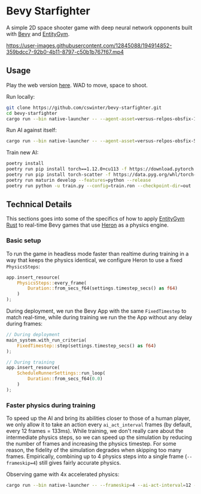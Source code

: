# Bevy Starfighter

A simple 2D space shooter game with deep neural network opponents built with [Bevy](https://bevyengine.org/) and [EntityGym](https://github.com/entity-neural-network/entity-gym-rs).

https://user-images.githubusercontent.com/12845088/194914852-359bdcc7-92b0-4b11-8797-c50b1b767f67.mp4


## Usage

Play the web version [here](https://cswinter.github.io/bevy-starfighter/).
WAD to move, space to shoot.

Run locally:

```bash
git clone https://github.com/cswinter/bevy-starfighter.git
cd bevy-starfighter
cargo run --bin native-launcher -- --agent-asset=versus-relpos-obsfix-128m --ccd --players=2 --ai-act-interval=12 --human-player
```

Run AI against itself:

```bash
cargo run --bin native-launcher -- --agent-asset=versus-relpos-obsfix-512m --ccd --players=2 --ai-act-interval=12
```

Train new AI:

```bash
poetry install
poetry run pip install torch==1.12.0+cu113 -f https://download.pytorch.org/whl/cu113/torch_stable.html
poetry run pip install torch-scatter -f https://data.pyg.org/whl/torch-1.12.0+cu113.html
poetry run maturin develop --features=python --release
poetry run python -u train.py --config=train.ron --checkpoint-dir=out
```

## Technical Details

This sections goes into some of the specifics of how to apply [EntityGym Rust](https://github.com/entity-neural-network/entity-gym-rs) to real-time Bevy games that use [Heron](https://github.com/jcornaz/heron) as a physics engine.


### Basic setup

To run the game in headless mode faster than realtime during training in a way that keeps the physics identical, we configure Heron to use a fixed `PhysicsSteps`:

```rust
app.insert_resource(
    PhysicsSteps::every_frame(
        Duration::from_secs_f64(settings.timestep_secs() as f64)
    )
);
```

During deployment, we run the Bevy App with the same `FixedTimestep` to match real-time, while during training we run the the App without any delay during frames:

```rust
// During deployment
main_system.with_run_criteria(
    FixedTimestep::step(settings.timestep_secs() as f64)
);

// During training
app.insert_resource(
    ScheduleRunnerSettings::run_loop(
        Duration::from_secs_f64(0.0)
    )
);
```

### Faster physics during training

To speed up the AI and bring its abilities closer to those of a human player, we only allow it to take an action every `ai_act_interval` frames (by default, every 12 frames = 133ms).
While training, we don't really care about the intermediate physics steps, so we can speed up the simulation by reducing the number of frames and increasing the physics timestep.
For some reason, the fidelity of the simulation degrades when skipping too many frames.
Empirically, combining up to 4 physics steps into a single frame (`--frameskip=4`) still gives fairly accurate physics.

Observing game with 4x accelerated physics:

```bash
cargo run --bin native-launcher -- --frameskip=4 --ai-act-interval=12 --agent-asset=versus-relpos-obsfix-512m --ccd
```